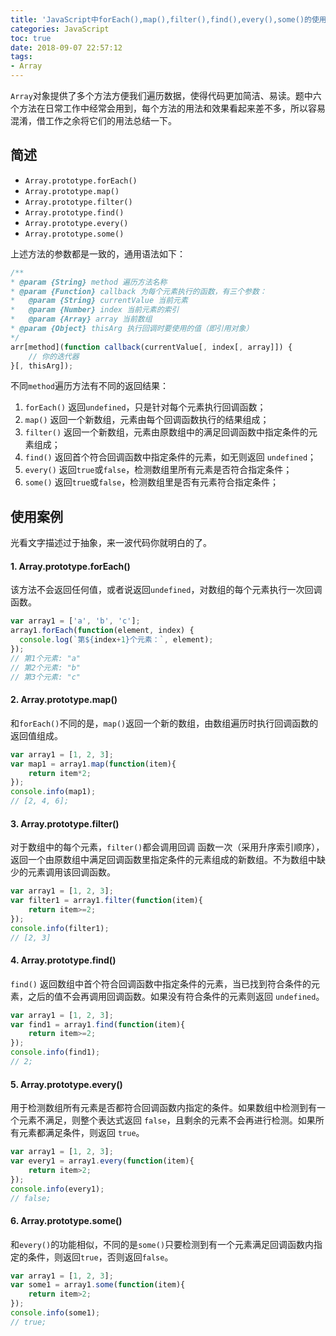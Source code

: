 ```yaml
---
title: 'JavaScript中forEach(),map(),filter(),find(),every(),some()的使用方法'
categories: JavaScript
toc: true
date: 2018-09-07 22:57:12
tags: 
- Array
---
```


`Array`对象提供了多个方法方便我们遍历数据，使得代码更加简洁、易读。题中六个方法在日常工作中经常会用到，每个方法的用法和效果看起来差不多，所以容易混淆，借工作之余将它们的用法总结一下。

## 简述
- `Array.prototype.forEach()`
- `Array.prototype.map()`
- `Array.prototype.filter()`
- `Array.prototype.find()`
- `Array.prototype.every()`
- `Array.prototype.some()`

上述方法的参数都是一致的，通用语法如下：
```javascript
/**
* @param {String} method 遍历方法名称
* @param {Function} callback 为每个元素执行的函数，有三个参数：
*   @param {String} currentValue 当前元素
*   @param {Number} index 当前元素的索引
*   @param {Array} array 当前数组
* @param {Object} thisArg 执行回调时要使用的值（即引用对象）
*/
arr[method](function callback(currentValue[, index[, array]]) {
    // 你的迭代器
}[, thisArg]);
```
不同`method`遍历方法有不同的返回结果：
1. `forEach()` 返回`undefined`，只是针对每个元素执行回调函数；
2. `map()` 返回一个新数组，元素由每个回调函数执行的结果组成；
3. `filter()` 返回一个新数组，元素由原数组中的满足回调函数中指定条件的元素组成；
4. `find()` 返回首个符合回调函数中指定条件的元素，如无则返回 `undefined`；
5. `every()` 返回`true`或`false`，检测数组里所有元素是否符合指定条件；
6. `some()` 返回`true`或`false`，检测数组里是否有元素符合指定条件；

## 使用案例
光看文字描述过于抽象，来一波代码你就明白的了。
#### 1. Array.prototype.forEach()
该方法不会返回任何值，或者说返回`undefined`，对数组的每个元素执行一次回调函数。
```javascript
var array1 = ['a', 'b', 'c'];
array1.forEach(function(element, index) {
  console.log(`第${index+1}个元素：`, element);
});
// 第1个元素: "a"
// 第2个元素: "b"
// 第3个元素: "c"
```
#### 2. Array.prototype.map()
和`forEach()`不同的是，`map()`返回一个新的数组，由数组遍历时执行回调函数的返回值组成。
```javascript
var array1 = [1, 2, 3];
var map1 = array1.map(function(item){
    return item*2;
});
console.info(map1);
// [2, 4, 6];
```
#### 3. Array.prototype.filter()
对于数组中的每个元素，`filter()`都会调用回调 函数一次（采用升序索引顺序），返回一个由原数组中满足回调函数里指定条件的元素组成的新数组。不为数组中缺少的元素调用该回调函数。
```javascript
var array1 = [1, 2, 3];
var filter1 = array1.filter(function(item){
    return item>=2;
});
console.info(filter1);
// [2, 3]
```
#### 4. Array.prototype.find()
`find()` 返回数组中首个符合回调函数中指定条件的元素，当已找到符合条件的元素，之后的值不会再调用回调函数。如果没有符合条件的元素则返回 `undefined`。
```javascript
var array1 = [1, 2, 3];
var find1 = array1.find(function(item){
    return item>=2;
});
console.info(find1);
// 2;
```
#### 5. Array.prototype.every()
用于检测数组所有元素是否都符合回调函数内指定的条件。如果数组中检测到有一个元素不满足，则整个表达式返回 `false`，且剩余的元素不会再进行检测。如果所有元素都满足条件，则返回 `true`。
```javascript
var array1 = [1, 2, 3];
var every1 = array1.every(function(item){
    return item>2;
});
console.info(every1);
// false;
```
#### 6. Array.prototype.some()
和`every()`的功能相似，不同的是`some()`只要检测到有一个元素满足回调函数内指定的条件，则返回`true`，否则返回`false`。
```javascript
var array1 = [1, 2, 3];
var some1 = array1.some(function(item){
    return item>2;
});
console.info(some1);
// true;
```